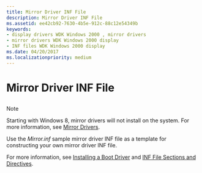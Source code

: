 ```yaml
---
title: Mirror Driver INF File
description: Mirror Driver INF File
ms.assetid: ee42cb92-7630-4b5e-912c-88c12e54349b
keywords:
- display drivers WDK Windows 2000 , mirror drivers
- mirror drivers WDK Windows 2000 display
- INF files WDK Windows 2000 display
ms.date: 04/20/2017
ms.localizationpriority: medium
---
```


# Mirror Driver INF File


## <span id="ddk_mirror_driver_inf_file_gg"></span><span id="DDK_MIRROR_DRIVER_INF_FILE_GG"></span>

> [!NOTE]
>
> Starting with Windows 8, mirror drivers will not install on the system. For more information, see [Mirror Drivers](mirror-drivers.md).

Use the *Mirror.inf* sample mirror driver INF file as a template for constructing your own mirror driver INF file.

For more information, see [Installing a Boot Driver](../install/installing-a-boot-start-driver.md) and [INF File Sections and Directives](https://docs.microsoft.com/windows-hardware/drivers/install/inf-file-sections-and-directives).